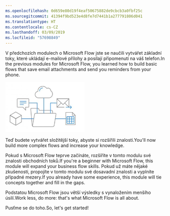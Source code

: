 ```yaml
---
ms.openlocfilehash: 0d659e80d19f4eaf50675882de9cbcb3a0fbf25c
ms.sourcegitcommit: 41394f9bd523e4d8fe7d7441b1a277791806d041
ms.translationtype: HT
ms.contentlocale: cs-CZ
ms.lasthandoff: 03/09/2019
ms.locfileid: "57698849"
---
```

<span data-ttu-id="74e9e-101">V předchozích modulech o Microsoft Flow jste se naučili vytvářet základní toky, které ukládají e-mailové přílohy a posílají připomenutí na váš telefon.</span><span class="sxs-lookup"><span data-stu-id="74e9e-101">In the previous modules for Microsoft Flow, you learned how to build basic flows that save email attachments and send you reminders from your phone.</span></span>

![Obrázek Microsoft Flow](../media/FlowPlan.png)

<span data-ttu-id="74e9e-103">Teď budete vytvářet složitější toky, abyste si rozšířili znalosti.</span><span class="sxs-lookup"><span data-stu-id="74e9e-103">You'll now build more complex flows and increase your knowledge.</span></span>

<span data-ttu-id="74e9e-104">Pokud s Microsoft Flow teprve začínáte, rozšíříte v tomto modulu své znalosti obchodních toků.</span><span class="sxs-lookup"><span data-stu-id="74e9e-104">If you're a beginner with Microsoft Flow, this module will expand your business flow skills.</span></span> <span data-ttu-id="74e9e-105">Pokud už máte nějaké zkušenosti, propojíte v tomto modulu své dosavadní znalosti a vyplníte případné mezery.</span><span class="sxs-lookup"><span data-stu-id="74e9e-105">If you already have some experience, this module will tie concepts together and fill in the gaps.</span></span>

<span data-ttu-id="74e9e-106">Podstatou Microsoft Flow jsou větší výsledky s vynaložením menšího úsilí.</span><span class="sxs-lookup"><span data-stu-id="74e9e-106">Work less, do more: that's what Microsoft Flow is all about.</span></span>

<span data-ttu-id="74e9e-107">Pusťme se do toho.</span><span class="sxs-lookup"><span data-stu-id="74e9e-107">So, let's get started!</span></span>
